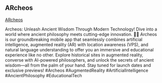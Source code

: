 ## ARcheos

[ARcheos](https://geosquadai.github.io/archeos)

Archeos: Unleash Ancient Wisdom Through Modern Technology!
Dive into a world where ancient philosophy meets cutting-edge innovation. 📜✨ Archeos is our groundbreaking mobile app that seamlessly combines artificial intelligence, augmented reality (AR) with location awareness (VPS), and natural language understanding to offer you an immersive and educational experience like no other.
Explore historical sites in augmented reality, converse with AI-powered philosophers, and unlock the secrets of ancient wisdom—all from the palm of your hand.
Stay tuned for launch dates and exclusive previews!
#Archeos #AugmentedReality #ArtificialIntelligence #AncientPhilosophy #EducationalTech

<!--

**Here are some ideas to get you started:**

🙋‍♀️ A short introduction - what is your organization all about?
🌈 Contribution guidelines - how can the community get involved?
👩‍💻 Useful resources - where can the community find your docs? Is there anything else the community should know?
🍿 Fun facts - what does your team eat for breakfast?
🧙 Remember, you can do mighty things with the power of [Markdown](https://docs.github.com/github/writing-on-github/getting-started-with-writing-and-formatting-on-github/basic-writing-and-formatting-syntax)
-->
